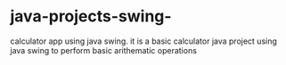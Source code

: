 # java-projects-swing-
calculator app using java swing.
it is a basic calculator java project using java swing to perform basic arithematic operations
